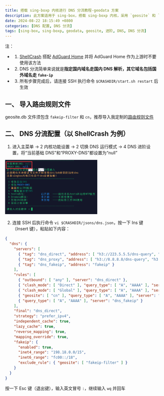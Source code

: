 ```yaml
---
title: 搭载 sing-boxp 内核进行 DNS 分流教程-geodata 方案
description: 此方案适用于 sing-box，搭载 sing-boxp 内核，采用 `geosite` 和 `geoip` 规则搭配 geosite.db 和 geoip.db 路由规则文件
date: 2024-08-22 18:15:49 +0800
categories: [DNS 配置, DNS 分流]
tags: [sing-box, sing-boxp, geodata, geosite, 进阶, DNS, DNS 分流]
---
```


注：
- 1. [ShellCrash](https://github.com/juewuy/ShellCrash) 搭配 [AdGuard Home](https://github.com/AdguardTeam/AdGuardHome) 并将 AdGuard Home 作为上游时不要使用该方法
- 2. DNS 分流简单来说就是**指定国内域名走国内 DNS 解析，其它域名包括国外域名走 `fake-ip`**
- 3. 所有步骤完成后，请连接 SSH 执行命令 `$CRASHDIR/start.sh restart` 后生效

## 一、 导入路由规则文件
geosite.db 文件须包含 `fakeip-filter` 和 `cn`，推荐导入我定制的[路由规则文件](https://github.com/DustinWin/ruleset_geodata?tab=readme-ov-file#%E4%B8%80-geodata-%E8%A7%84%E5%88%99%E9%9B%86%E6%96%87%E4%BB%B6%E8%AF%B4%E6%98%8E)

## 二、 DNS 分流配置（以 ShellCrash 为例）
1. 进入主菜单 -> 2 内核功能设置 -> 2 切换 DNS 运行模式 -> 4 DNS 进阶设置，将“当前基础 DNS”和“PROXY-DNS”都设置为“null”  
<img src="/assets/img/dns/dns-null.png" alt="ShellCrash 设置" width="60%" />

2. 连接 SSH 后执行命令 `vi $CRASHDIR/jsons/dns.json`，按一下 Ins 键（Insert 键），粘贴如下内容：

```json
{
  "dns": {
    "servers": [
      { "tag": "dns_direct", "address": [ "h3://223.5.5.5/dns-query", "https://1.12.12.12/dns-query" ], "detour": "DIRECT" },
      { "tag": "dns_proxy", "address": [ "h3://8.8.8.8/dns-query", "h3://1.1.1.1/dns-query" ] },
      { "tag": "dns_fakeip", "address": "fakeip" }
    ],
    "rules": [
      { "outbound": [ "any" ], "server": "dns_direct" },
      { "clash_mode": [ "Direct" ], "query_type": [ "A", "AAAA" ], "server": "dns_direct" },
      { "clash_mode": [ "Global" ], "query_type": [ "A", "AAAA" ], "server": "dns_proxy" },
      { "geosite": [ "cn" ], "query_type": [ "A", "AAAA" ], "server": "dns_direct" },
      { "query_type": [ "A", "AAAA" ], "server": "dns_fakeip" }
    ],
    "final": "dns_direct",
    "strategy": "prefer_ipv4",
    "independent_cache": true,
    "lazy_cache": true,
    "reverse_mapping": true,
    "mapping_override": true,
    "fakeip": {
      "enabled": true,
      "inet4_range": "198.18.0.0/15",
      "inet6_range": "fc00::/18",
      "exclude_rule": { "geosite": [ "fakeip-filter" ] }
    }
  }
}
```

按一下 Esc 键（退出键），输入英文冒号 `:`，继续输入 `wq` 并回车
